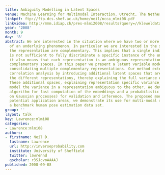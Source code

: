 ```yaml
---
title: Ambiguity Modelling in Latent Spaces
venue: Machine Learning for Multimodal Interaction, Utrecht, The Netherlands
linkpdf: ftp://ftp.dcs.shef.ac.uk/home/neil/ncca_mlmi08.pdf
linkvideo: http://mmm.idiap.ch/pres-mlmi2008/results?query=//kleweldata/mlmi2008/2008-09-08_09h14
year: '2008'
month: 9
day: '8'
abstract: We are interested in the situation where we have two or more representations
  of an underlying phenomenon. In particular we are interested in the scenario where
  the representation are complementary. This implies that a single individual representation
  is not sufficient to fully discriminate a specific instance of the underlying phenomenon,
  it also means that each representation is an ambiguous representation of the other
  complementary spaces. In this paper we present a latent variable model capable of
  consolidating multiple complementary representations. Our method extends canonical
  correlation analysis by introducing additional latent spaces that are specific to
  the different representations, thereby explaining the full variance of the observations.
  These additional spaces, explaining representation specific variance, separately
  model the variance in a representation ambiguous to the other. We develop a spectral
  algorithm for fast computation of the embeddings and a probabilistic model (based
  on Gaussian processes) for validation and inference. The proposed model has several
  potential application areas, we demonstrate its use for multi-modal regression on
  a benchmark human pose estimation data set.
group: ''
layout: talk
key: Lawrence:mlmi08
categories:
- Lawrence:mlmi08
authors:
- firstname: Neil D.
  lastname: Lawrence
  url: http://inverseprobability.com
  institute: University of Sheffield
  twitter: lawrennd
  gscholar: r3SJcvoAAAAJ
published: 2008-09-08
---
```

